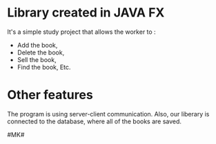# Library created in JAVA FX

It's a simple study project that allows the worker to :
- Add the book,
- Delete the book,
- Sell the book,
- Find the book,
 Etc.
 
 # Other features
 The program is using server-client communication.
 Also, our liberary is connected to the database, where all of the books are saved.
 
 
 #MK#
